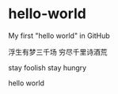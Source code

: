 # hello-world
My first "hello world" in GitHub


浮生有梦三千场
穷尽千里诗酒荒

stay foolish stay hungry

hello world

